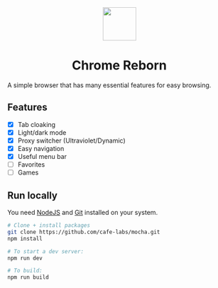 <div align="center">
  <img src="public/icon.png" height=75 width=75 />
  <h1>Chrome Reborn</h1>
</div>
A simple browser that has many essential features for easy browsing.

## Features
- [x] Tab cloaking
- [x] Light/dark mode
- [x] Proxy switcher (Ultraviolet/Dynamic)
- [x] Easy navigation
- [x] Useful menu bar
- [ ] Favorites
- [ ] Games

## Run locally

You need [NodeJS](https://nodejs.org) and [Git](https://git-scm.com/download) installed on your system.

````bash
# Clone + install packages
git clone https://github.com/cafe-labs/mocha.git 
npm install 

# To start a dev server:
npm run dev

# To build:
npm run build
````

